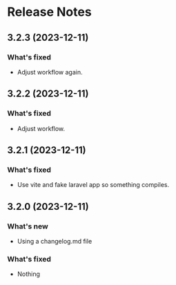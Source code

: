 # Release Notes

## 3.2.3 (2023-12-11)

### What's fixed
- Adjust workflow again.



## 3.2.2 (2023-12-11)

### What's fixed
- Adjust workflow.



## 3.2.1 (2023-12-11)

### What's fixed
- Use vite and fake laravel app so something compiles.



## 3.2.0 (2023-12-11)

### What's new
- Using a changelog.md file

### What's fixed
- Nothing
